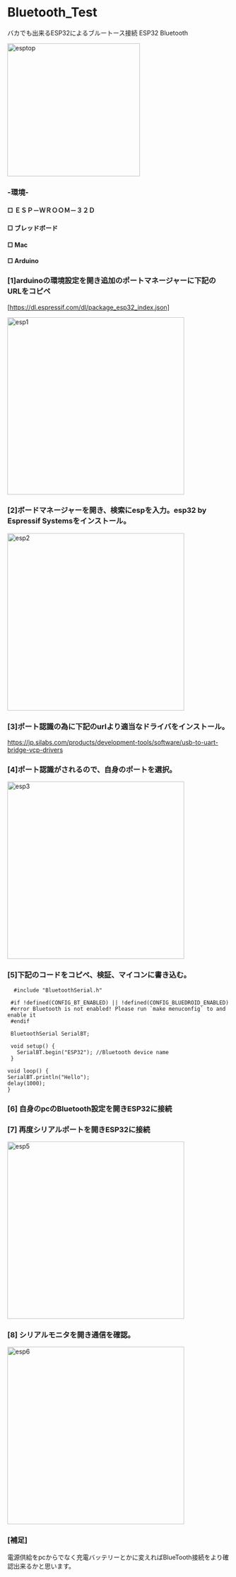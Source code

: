 # Bluetooth_Test
バカでも出来るESP32によるブルートース接続
ESP32 Bluetooth   

<img width="300" alt="esptop" src="https://user-images.githubusercontent.com/43961147/65029327-81e3be80-d978-11e9-91eb-f43ca7172b08.png">

### -環境-  

#### □ ＥＳＰ－ＷＲＯＯＭ－３２Ｄ  
#### □ ブレッドボード  
#### □ Mac  
#### □ Arduino  

### [1]arduinoの環境設定を開き追加のポートマネージャーに下記のURLをコピペ  
[https://dl.espressif.com/dl/package_esp32_index.json]  

<img width="400" alt="esp1" src="https://user-images.githubusercontent.com/43961147/65027941-2a445380-d976-11e9-9b6e-c9d299d10377.png">

### [2]ボードマネージャーを開き、検索にespを入力。esp32 by Espressif Systemsをインストール。  

<img width="400" alt="esp2" src="https://user-images.githubusercontent.com/43961147/65027946-2b758080-d976-11e9-9196-b6e63629efb7.png">

### [3]ポート認識の為に下記のurlより適当なドライバをインストール。  
https://jp.silabs.com/products/development-tools/software/usb-to-uart-bridge-vcp-drivers  


### [4]ポート認識がされるので、自身のポートを選択。  

<img width="400" alt="esp3" src="https://user-images.githubusercontent.com/43961147/65027948-2ca6ad80-d976-11e9-99f6-65c36afac4f0.png">

### [5]下記のコードをコピペ、検証、マイコンに書き込む。  

      #include "BluetoothSerial.h"

     #if !defined(CONFIG_BT_ENABLED) || !defined(CONFIG_BLUEDROID_ENABLED)
     #error Bluetooth is not enabled! Please run `make menuconfig` to and enable it
     #endif

     BluetoothSerial SerialBT;

     void setup() {
       SerialBT.begin("ESP32"); //Bluetooth device name
     }

    void loop() {
    SerialBT.println("Hello");
    delay(1000);
    }

### [6] 自身のpcのBluetooth設定を開きESP32に接続  



### [7] 再度シリアルポートを開きESP32に接続    

<img width="400" alt="esp5" src="https://user-images.githubusercontent.com/43961147/65027961-316b6180-d976-11e9-8702-57e0bec16c28.png">

### [8] シリアルモニタを開き通信を確認。  

<img width="400" alt="esp6" src="https://user-images.githubusercontent.com/43961147/65027963-329c8e80-d976-11e9-8194-5e75822f8cc9.png">

### [補足]  

電源供給をpcからでなく充電バッテリーとかに変えればBlueTooth接続をより確認出来るかと思います。  










